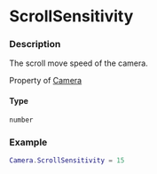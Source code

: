 # ScrollSensitivity

### Description

The scroll move speed of the camera.

Property of [Camera](../../)

#### Type

`number`

### Example

```lua
Camera.ScrollSensitivity = 15
```
